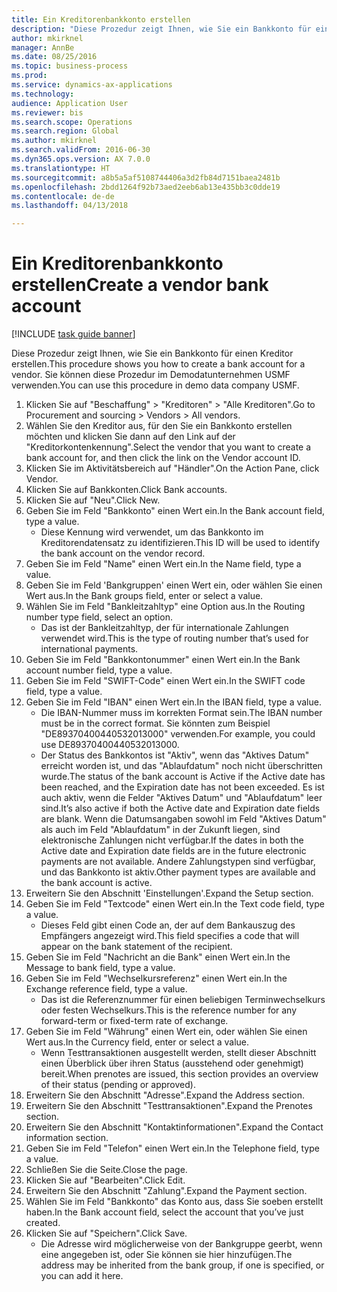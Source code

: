 ```yaml
--- 
title: Ein Kreditorenbankkonto erstellen
description: "Diese Prozedur zeigt Ihnen, wie Sie ein Bankkonto für einen Kreditor erstellen."
author: mkirknel
manager: AnnBe
ms.date: 08/25/2016
ms.topic: business-process
ms.prod: 
ms.service: dynamics-ax-applications
ms.technology: 
audience: Application User
ms.reviewer: bis
ms.search.scope: Operations
ms.search.region: Global
ms.author: mkirknel
ms.search.validFrom: 2016-06-30
ms.dyn365.ops.version: AX 7.0.0
ms.translationtype: HT
ms.sourcegitcommit: a8b5a5af5108744406a3d2fb84d7151baea2481b
ms.openlocfilehash: 2bdd1264f92b73aed2eeb6ab13e435bb3c0dde19
ms.contentlocale: de-de
ms.lasthandoff: 04/13/2018

---
```

# <a name="create-a-vendor-bank-account"></a><span data-ttu-id="3820b-103">Ein Kreditorenbankkonto erstellen</span><span class="sxs-lookup"><span data-stu-id="3820b-103">Create a vendor bank account</span></span>

[!INCLUDE [task guide banner](../../includes/task-guide-banner.md)]

<span data-ttu-id="3820b-104">Diese Prozedur zeigt Ihnen, wie Sie ein Bankkonto für einen Kreditor erstellen.</span><span class="sxs-lookup"><span data-stu-id="3820b-104">This procedure shows you how to create a bank account for a vendor.</span></span> <span data-ttu-id="3820b-105">Sie können diese Prozedur im Demodatunternehmen USMF verwenden.</span><span class="sxs-lookup"><span data-stu-id="3820b-105">You can use this procedure in demo data company USMF.</span></span>

1. <span data-ttu-id="3820b-106">Klicken Sie auf "Beschaffung" > "Kreditoren" > "Alle Kreditoren".</span><span class="sxs-lookup"><span data-stu-id="3820b-106">Go to Procurement and sourcing > Vendors > All vendors.</span></span>
2. <span data-ttu-id="3820b-107">Wählen Sie den Kreditor aus, für den Sie ein Bankkonto erstellen möchten und klicken Sie dann auf den Link auf der "Kreditorkontenkennung".</span><span class="sxs-lookup"><span data-stu-id="3820b-107">Select the vendor that you want to create a bank account for, and then click the link on the Vendor account ID.</span></span>
3. <span data-ttu-id="3820b-108">Klicken Sie im Aktivitätsbereich auf "Händler".</span><span class="sxs-lookup"><span data-stu-id="3820b-108">On the Action Pane, click Vendor.</span></span>
4. <span data-ttu-id="3820b-109">Klicken Sie auf Bankkonten.</span><span class="sxs-lookup"><span data-stu-id="3820b-109">Click Bank accounts.</span></span>
5. <span data-ttu-id="3820b-110">Klicken Sie auf "Neu".</span><span class="sxs-lookup"><span data-stu-id="3820b-110">Click New.</span></span>
6. <span data-ttu-id="3820b-111">Geben Sie im Feld "Bankkonto" einen Wert ein.</span><span class="sxs-lookup"><span data-stu-id="3820b-111">In the Bank account field, type a value.</span></span>
    * <span data-ttu-id="3820b-112">Diese Kennung wird verwendet, um das Bankkonto im Kreditorendatensatz zu identifizieren.</span><span class="sxs-lookup"><span data-stu-id="3820b-112">This ID will be used to identify the bank account on the vendor record.</span></span>  
7. <span data-ttu-id="3820b-113">Geben Sie im Feld "Name" einen Wert ein.</span><span class="sxs-lookup"><span data-stu-id="3820b-113">In the Name field, type a value.</span></span>
8. <span data-ttu-id="3820b-114">Geben Sie im Feld 'Bankgruppen' einen Wert ein, oder wählen Sie einen Wert aus.</span><span class="sxs-lookup"><span data-stu-id="3820b-114">In the Bank groups field, enter or select a value.</span></span>
9. <span data-ttu-id="3820b-115">Wählen Sie im Feld "Bankleitzahltyp" eine Option aus.</span><span class="sxs-lookup"><span data-stu-id="3820b-115">In the Routing number type field, select an option.</span></span>
    * <span data-ttu-id="3820b-116">Das ist der Bankleitzahltyp, der für internationale Zahlungen verwendet wird.</span><span class="sxs-lookup"><span data-stu-id="3820b-116">This is the type of routing number that’s used for international payments.</span></span>  
10. <span data-ttu-id="3820b-117">Geben Sie im Feld "Bankkontonummer" einen Wert ein.</span><span class="sxs-lookup"><span data-stu-id="3820b-117">In the Bank account number field, type a value.</span></span>
11. <span data-ttu-id="3820b-118">Geben Sie im Feld "SWIFT-Code" einen Wert ein.</span><span class="sxs-lookup"><span data-stu-id="3820b-118">In the SWIFT code field, type a value.</span></span>
12. <span data-ttu-id="3820b-119">Geben Sie im Feld "IBAN" einen Wert ein.</span><span class="sxs-lookup"><span data-stu-id="3820b-119">In the IBAN field, type a value.</span></span>
    * <span data-ttu-id="3820b-120">Die IBAN-Nummer muss im korrekten Format sein.</span><span class="sxs-lookup"><span data-stu-id="3820b-120">The IBAN number must be in the correct format.</span></span> <span data-ttu-id="3820b-121">Sie könnten zum Beispiel "DE89370400440532013000" verwenden.</span><span class="sxs-lookup"><span data-stu-id="3820b-121">For example, you could use DE89370400440532013000.</span></span>  
    * <span data-ttu-id="3820b-122">Der Status des Bankkontos ist "Aktiv", wenn das "Aktives Datum" erreicht worden ist, und das "Ablaufdatum" noch nicht überschritten wurde.</span><span class="sxs-lookup"><span data-stu-id="3820b-122">The status of the bank account is Active if the Active date has been reached, and the Expiration date has not been exceeded.</span></span> <span data-ttu-id="3820b-123">Es ist auch aktiv, wenn die Felder "Aktives Datum" und "Ablaufdatum" leer sind.</span><span class="sxs-lookup"><span data-stu-id="3820b-123">It’s also active if both the Active date and Expiration date fields are blank.</span></span> <span data-ttu-id="3820b-124">Wenn die Datumsangaben sowohl im Feld "Aktives Datum" als auch im Feld "Ablaufdatum" in der Zukunft liegen, sind elektronische Zahlungen nicht verfügbar.</span><span class="sxs-lookup"><span data-stu-id="3820b-124">If the dates in both the Active date and Expiration date fields are in the future electronic payments are not available.</span></span> <span data-ttu-id="3820b-125">Andere Zahlungstypen sind verfügbar, und das Bankkonto ist aktiv.</span><span class="sxs-lookup"><span data-stu-id="3820b-125">Other payment types are available and the bank account is active.</span></span>  
13. <span data-ttu-id="3820b-126">Erweitern Sie den Abschnitt 'Einstellungen'.</span><span class="sxs-lookup"><span data-stu-id="3820b-126">Expand the Setup section.</span></span>
14. <span data-ttu-id="3820b-127">Geben Sie im Feld "Textcode" einen Wert ein.</span><span class="sxs-lookup"><span data-stu-id="3820b-127">In the Text code field, type a value.</span></span>
    * <span data-ttu-id="3820b-128">Dieses Feld gibt einen Code an, der auf dem Bankauszug des Empfängers angezeigt wird.</span><span class="sxs-lookup"><span data-stu-id="3820b-128">This field specifies a code that will appear on the bank statement of the recipient.</span></span>  
15. <span data-ttu-id="3820b-129">Geben Sie im Feld "Nachricht an die Bank" einen Wert ein.</span><span class="sxs-lookup"><span data-stu-id="3820b-129">In the Message to bank field, type a value.</span></span>
16. <span data-ttu-id="3820b-130">Geben Sie im Feld "Wechselkursreferenz" einen Wert ein.</span><span class="sxs-lookup"><span data-stu-id="3820b-130">In the Exchange reference field, type a value.</span></span>
    * <span data-ttu-id="3820b-131">Das ist die Referenznummer für einen beliebigen Terminwechselkurs oder festen Wechselkurs.</span><span class="sxs-lookup"><span data-stu-id="3820b-131">This is the reference number for any forward-term or fixed-term rate of exchange.</span></span>  
17. <span data-ttu-id="3820b-132">Geben Sie im Feld "Währung" einen Wert ein, oder wählen Sie einen Wert aus.</span><span class="sxs-lookup"><span data-stu-id="3820b-132">In the Currency field, enter or select a value.</span></span>
    * <span data-ttu-id="3820b-133">Wenn Testtransaktionen ausgestellt werden, stellt dieser Abschnitt einen Überblick über ihren Status (ausstehend oder genehmigt) bereit.</span><span class="sxs-lookup"><span data-stu-id="3820b-133">When prenotes are issued, this section provides an overview of their status (pending or approved).</span></span>  
18. <span data-ttu-id="3820b-134">Erweitern Sie den Abschnitt "Adresse".</span><span class="sxs-lookup"><span data-stu-id="3820b-134">Expand the Address section.</span></span>
19. <span data-ttu-id="3820b-135">Erweitern Sie den Abschnitt "Testtransaktionen".</span><span class="sxs-lookup"><span data-stu-id="3820b-135">Expand the Prenotes section.</span></span>
20. <span data-ttu-id="3820b-136">Erweitern Sie den Abschnitt "Kontaktinformationen".</span><span class="sxs-lookup"><span data-stu-id="3820b-136">Expand the Contact information section.</span></span>
21. <span data-ttu-id="3820b-137">Geben Sie im Feld "Telefon" einen Wert ein.</span><span class="sxs-lookup"><span data-stu-id="3820b-137">In the Telephone field, type a value.</span></span>
22. <span data-ttu-id="3820b-138">Schließen Sie die Seite.</span><span class="sxs-lookup"><span data-stu-id="3820b-138">Close the page.</span></span>
23. <span data-ttu-id="3820b-139">Klicken Sie auf "Bearbeiten".</span><span class="sxs-lookup"><span data-stu-id="3820b-139">Click Edit.</span></span>
24. <span data-ttu-id="3820b-140">Erweitern Sie den Abschnitt "Zahlung".</span><span class="sxs-lookup"><span data-stu-id="3820b-140">Expand the Payment section.</span></span>
25. <span data-ttu-id="3820b-141">Wählen Sie im Feld "Bankkonto" das Konto aus, dass Sie soeben erstellt haben.</span><span class="sxs-lookup"><span data-stu-id="3820b-141">In the Bank  account field, select the account that you’ve just created.</span></span>
26. <span data-ttu-id="3820b-142">Klicken Sie auf "Speichern".</span><span class="sxs-lookup"><span data-stu-id="3820b-142">Click Save.</span></span>
    * <span data-ttu-id="3820b-143">Die Adresse wird möglicherweise von der Bankgruppe geerbt, wenn eine angegeben ist, oder Sie können sie hier hinzufügen.</span><span class="sxs-lookup"><span data-stu-id="3820b-143">The address may be inherited from the bank group, if one is specified, or you can add it here.</span></span>  


